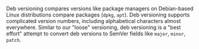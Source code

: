 Deb versioning compares versions like package managers on Debian-based Linux distributions compare packages (`dpkg`, `apt`).
Deb versioning supports complicated version numbers, including alphabetical characters almost everywhere.
Similar to our "loose" versioning, deb versioning is a "best effort" attempt to convert deb versions to SemVer fields like `major`, `minor`, `patch`.

